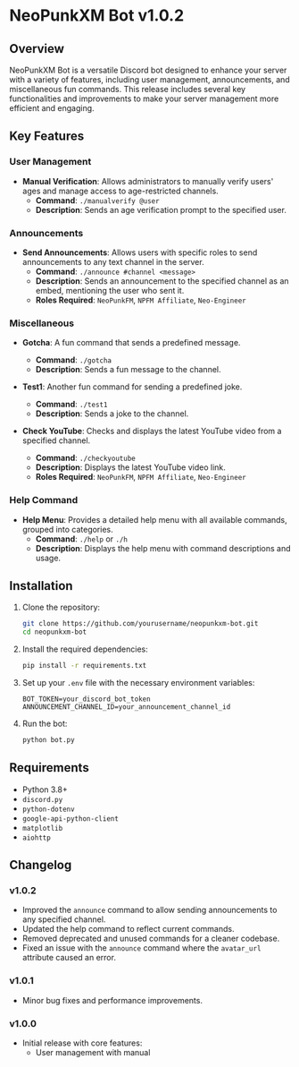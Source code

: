 # NeoPunkXM Bot v1.0.2

## Overview

NeoPunkXM Bot is a versatile Discord bot designed to enhance your server with a variety of features, including user management, announcements, and miscellaneous fun commands. This release includes several key functionalities and improvements to make your server management more efficient and engaging.

## Key Features

### User Management
- **Manual Verification**: Allows administrators to manually verify users' ages and manage access to age-restricted channels.
  - **Command**: `./manualverify @user`
  - **Description**: Sends an age verification prompt to the specified user.

### Announcements
- **Send Announcements**: Allows users with specific roles to send announcements to any text channel in the server.
  - **Command**: `./announce #channel <message>`
  - **Description**: Sends an announcement to the specified channel as an embed, mentioning the user who sent it.
  - **Roles Required**: `NeoPunkFM`, `NPFM Affiliate`, `Neo-Engineer`

### Miscellaneous
- **Gotcha**: A fun command that sends a predefined message.
  - **Command**: `./gotcha`
  - **Description**: Sends a fun message to the channel.
  
- **Test1**: Another fun command for sending a predefined joke.
  - **Command**: `./test1`
  - **Description**: Sends a joke to the channel.

- **Check YouTube**: Checks and displays the latest YouTube video from a specified channel.
  - **Command**: `./checkyoutube`
  - **Description**: Displays the latest YouTube video link.
  - **Roles Required**: `NeoPunkFM`, `NPFM Affiliate`, `Neo-Engineer`

### Help Command
- **Help Menu**: Provides a detailed help menu with all available commands, grouped into categories.
  - **Command**: `./help` or `./h`
  - **Description**: Displays the help menu with command descriptions and usage.

## Installation

1. Clone the repository:
   ```bash
   git clone https://github.com/yourusername/neopunkxm-bot.git
   cd neopunkxm-bot
   ```

2. Install the required dependencies:
   ```bash
   pip install -r requirements.txt
   ```

3. Set up your `.env` file with the necessary environment variables:
   ```
   BOT_TOKEN=your_discord_bot_token
   ANNOUNCEMENT_CHANNEL_ID=your_announcement_channel_id
   ```

4. Run the bot:
   ```bash
   python bot.py
   ```

## Requirements

- Python 3.8+
- `discord.py`
- `python-dotenv`
- `google-api-python-client`
- `matplotlib`
- `aiohttp`

## Changelog

### v1.0.2
- Improved the `announce` command to allow sending announcements to any specified channel.
- Updated the help command to reflect current commands.
- Removed deprecated and unused commands for a cleaner codebase.
- Fixed an issue with the `announce` command where the `avatar_url` attribute caused an error.

### v1.0.1
- Minor bug fixes and performance improvements.

### v1.0.0
- Initial release with core features:
  - User management with manual
